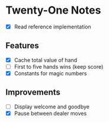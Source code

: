 # Twenty-One Notes

- [x] Read reference implementation

## Features

- [x] Cache total value of hand
- [ ] First to five hands wins (keep score)
- [x] Constants for magic numbers

## Improvements

- [ ] Display welcome and goodbye
- [x] Pause between dealer moves
